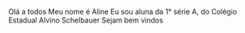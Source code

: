 Olá a todos
Meu nome é Aline
Eu sou aluna da 1° série A, do Colégio Estadual Alvino Schelbauer
Sejam bem vindos 
